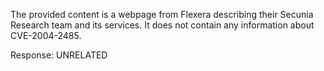 The provided content is a webpage from Flexera describing their Secunia Research team and its services. It does not contain any information about CVE-2004-2485.

Response: UNRELATED